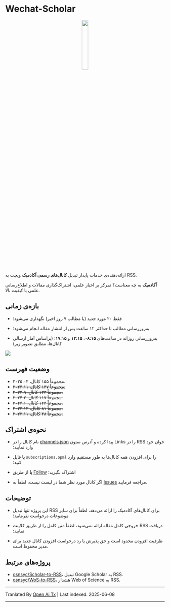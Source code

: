 # Wechat-Scholar

<div align=center>
<img src="https://raw.githubusercontent.com/osnsyc/Wechat-Scholar/refs/heads/main/doc/logo.png" width="20%" height="20%">
</div>

ارائه‌دهنده‌ی خدمات پایدار تبدیل **کانال‌های رسمی آکادمیک** ویچت به RSS.

**آکادمیک** به چه معناست؟ تمرکز بر اخبار علمی، اشتراک‌گذاری مقالات و اطلاع‌رسانی علمی با کیفیت بالا.

## بازه‌ی زمانی

- فقط ۲۰ مورد جدید (یا مطالب ۷ روز اخیر) نگهداری می‌شود؛

- به‌روزرسانی مطالب تا حداکثر ۱۲ ساعت پس از انتشار مقاله انجام می‌شود؛

- به‌روزرسانی روزانه در ساعت‌های **۰۸:۱۵**، **۱۲:۱۵** و **۱۷:۱۵**؛ (براساس آمار ارسالی کانال‌ها، مطابق تصویر زیر)

![](https://raw.githubusercontent.com/osnsyc/Wechat-Scholar/main/doc/push_time.png)

## وضعیت فهرست

- مجموعاً ۱۵۵ کانال، ۲۰۲۵.۰۲.
- ~~مجموعاً ۱۴۷ کانال، ۲۰۲۴.۱۱.~~
- ~~مجموعاً ۱۳۳ کانال، ۲۰۲۴.۹.~~
- ~~مجموعاً ۱۱۷ کانال، ۲۰۲۴.۲.~~
- ~~مجموعاً ۱۲۴ کانال، ۲۰۲۴.۱.~~
- ~~مجموعاً ۸۱ کانال، ۲۰۲۳.۱۲.~~
- ~~مجموعاً ۴۸ کانال، ۲۰۲۳.۱۱.~~

## نحوه‌ی اشتراک

- نام کانال را در [channels.json](https://raw.githubusercontent.com/osnsyc/Wechat-Scholar/main/channels.json) پیدا کرده و آدرس ستون Links را در RSS خوان خود وارد نمایید؛

- **یا** فایل `subscriptions.opml` را برای افزودن همه کانال‌ها به طور مستقیم وارد کنید؛

- **یا** از طریق [Follow](https://app.follow.is/list/71378259800441856) اشتراک بگیرید؛

- اگر کانال مورد نظر شما در لیست نیست، لطفاً به [Issues](https://github.com/osnsyc/Wechat-Scholar/issues) مراجعه فرمایید.

## توضیحات

- این پروژه تنها تبدیل RSS برای کانال‌های آکادمیک را ارائه می‌دهد، لطفاً برای سایر موضوعات درخواست نفرمایید؛

- خروجی کامل مقاله ارائه نمی‌شود، لطفاً متن کامل را از طریق کلاینت RSS دریافت نمایید؛

- ظرفیت افزودن محدود است و حق پذیرش یا رد درخواست افزودن کانال جدید برای مدیر محفوظ است.

## پروژه‌های مرتبط

- [osnsyc/Scholar-to-RSS](https://github.com/osnsyc/Scholar-to-RSS)، تبدیل Google Scholar به RSS.
- [osnsyc/WoS-to-RSS](https://github.com/osnsyc/WoS-to-RSS)، هشدار Web of Science به RSS.


---

Tranlated By [Open Ai Tx](https://github.com/OpenAiTx/OpenAiTx) | Last indexed: 2025-06-08

---